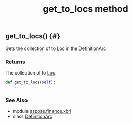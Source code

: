 ﻿---
title: get_to_locs method
second_title: Aspose.Finance for Python via .NET API References
description: 
type: docs
weight: 30
url: /python-net/aspose.finance.xbrl/definitionarc/get_to_locs/
is_root: false
---

## get_to_locs() {#}

Gets the collection of to [Loc](/finance/python-net/aspose.finance.xbrl/loc) in the [DefinitionArc](/finance/python-net/aspose.finance.xbrl/definitionarc).

### Returns 


The collection of to [Loc](/finance/python-net/aspose.finance.xbrl/loc).


```python
def get_to_locs(self):
    ...
```





### See Also
* module [aspose.finance.xbrl](../../)
* class [DefinitionArc](/finance/python-net/aspose.finance.xbrl/definitionarc)
